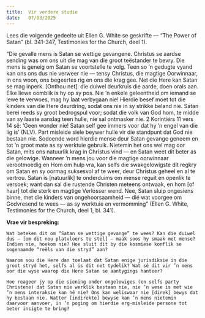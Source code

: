 ```yaml
---
title:  Vir verdere studie
date:   07/03/2025
---
```


Lees die volgende gedeelte uit Ellen G. White se geskrifte — “The Power of Satan” (bl. 341-347, Testimonies for the Church, deel 1).

“Die gevalle mens is Satan se wettige gevangene. Christus se aardse sending was om ons uit die mag van die groot teëstander te bevry. Die mens is geneig om Satan se voortstelle te volg. Teen so ’n gedugte vyand kan ons ons dus nie verweer nie — tensy Christus, die magtige Oorwinnaar, in ons woon, ons begeertes rig en ons die krag gee. Net die Here kan Satan se mag inperk. [Onthou net]: die duiwel deurkruis die aarde, doen orals aan. Elke liewe oomblik is hy op sy pos. Nie ’n enkele geleentheid om iemand se lewe te verwoes, mag hy laat verbygaan nie! Hierdie besef moet tot die kinders van die Here deurdring, sodat ons nie in sy strikke beland nie. Satan berei reeds sy groot bedrogspul voor; sodat die volk van God hom, te midde van sy laaste aanslag teen hulle, nie sal ontmasker nie. 2 Korintiërs 11 vers 14 sê: ‘Geen wonder nie! Satan self gee immers voor dat hy ’n engel van die lig is’ (NLV). Part misleide siele beywer hulle vir die standpunt dat God nie bestaan nie. Sodoende word hierdie mense deur Satan gevange geneem en tot ’n groot mate as sy werktuie gebruik. Nietemin het ons wel mag oor Satan, mits ons natuurlik krag in Christus vind — en Satan weet dit beter as die gelowige. Wanneer ’n mens jou voor die magtige oorwinnaar verootmoedig en Hom om hulp vra, kan selfs die swakgelowigste dit regkry om Satan en sy oormag suksesvol af te weer, deur Christus geheel en al te vertrou. Satan is [natuurlik] te onderduims om mense reguit en openlik te versoek; want dan sal die rustende Christen meteens ontwaak, en hom [of haar] tot die sterk en magtige Verlosser wend. Nee, Satan sluip ongesiens binne, met die kinders van ongehoorsaamheid — dié wat voorgee om Godvresend te wees — as sy werktuie en vermomming” (Ellen G. White, Testimonies for the Church, deel 1, bl. 341).

**Vrae vir bespreking**:

`Wat beteken dit om “Satan se wettige gevange” te wees? Kan die duiwel dus — [om dit nou platvloers te stel] — maak soos hy smaak met mense? Indien nie, hoekom nie? Hoe sluit dit by die kosmiese konflik se sogenaamde “reëls van die stryd” aan?`

`Waarom sou die Here dan toelaat dat Satan enige jurisdiksie in die groot stryd het, selfs al is dit net tydelik? Wat sê dit vir ’n mens oor die wyse waarop die Here Satan se aantygings hanteer?`

`Hoe reageer jy op die siening onder ongelowiges (en selfs party Christene) dat Satan nie werklik bestaan nie, nie ’n wese is met wie ’n mens interaksie kan hê nie? Ons kan weliswaar nie [direk] bewys dat hy bestaan nie. Watter [indirekte] bewyse kan ’n mens nietemin daarvoor aanvoer, in ’n poging om hierdie erg-misleide persone tot beter insigte te bring?`